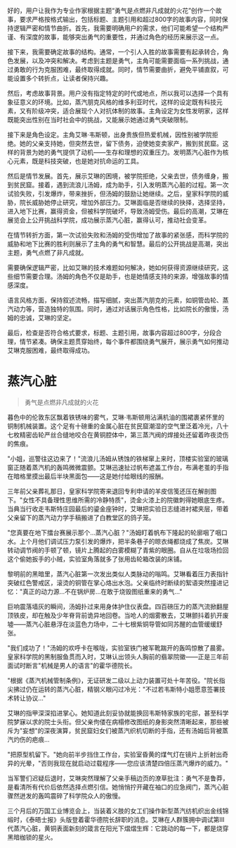 <ReasoningChainRenderer>
好的，用户让我作为专业作家根据主题“勇气是点燃非凡成就的火花”创作一个故事，要求严格按格式输出，包括标题、主题引用和超过800字的故事内容，同时保持逻辑严密和情节曲折。首先，我需要明确用户的需求，他们可能希望一个结构严谨、有深度的故事，能够突出勇气的重要性，并通过角色的经历来展示这一点。

接下来，我需要确定故事的结构。通常，一个引人入胜的故事需要有起承转合，角色发展，以及冲突和解决。考虑到主题是勇气，主角可能需要面临一系列挑战，通过勇敢的行为克服困难，最终取得成就。同时，情节需要曲折，避免平铺直叙，可能设置多个转折点，让读者保持兴趣。

然后，考虑故事背景。用户没有指定特定的时代或地点，所以我可以选择一个具有象征意义的环境。比如，蒸汽朋克风格的维多利亚时代，这样的设定既有科技元素，又有阶级冲突，适合展现个人对抗体制的故事。主角设定为女性发明家，这样既能突出性别在当时社会中的挑战，又能展示她通过勇气突破限制。

接下来是角色设定。主角艾琳·韦斯顿，出身贵族但热爱机械，因性别被学院拒绝。她的父亲支持她，但突然去世，留下债务，迫使她变卖家产，搬到贫民窟。这样的背景为她的勇气提供了动机——生存和理想的双重压力。发明蒸汽心脏作为核心元素，既是科技突破，也是她对抗命运的工具。

然后是情节发展。首先，展示艾琳的困境，被学院拒绝，父亲去世，债务缠身，搬到贫民窟。接着，遇到流浪儿汤姆，成为助手，引入发明蒸汽心脏的过程。第一次试验失败，引发爆炸，带来挫折，但汤姆的鼓励让她继续。之后，皇家科学院的威胁，院长威胁她停止研究，增加外部压力。艾琳面临是否继续的抉择，选择坚持，进入地下比赛，赢得资金，但被科学院破坏，导致汤姆受伤。最后的高潮，艾琳在展览会上公开挑战科学院，成功展示蒸汽心脏，赢得认可，推动社会变革。

在情节转折方面，第一次试验失败和汤姆的受伤增加了故事的紧张感，而科学院的威胁和地下比赛的胜利则展示了主角的勇气和智慧。最后的公开挑战是高潮，突出主题，勇气点燃了非凡成就。

需要确保逻辑严密，比如艾琳的技术难题如何解决，她如何获得资源继续研究，这些细节需要合理。汤姆的角色不仅是助手，也是她情感支持的来源，增强故事的情感深度。

语言风格方面，保持叙述流畅，描写细腻，突出蒸汽朋克的元素，如铜管齿轮、蒸汽动力等，营造独特的氛围。同时，通过对话展示角色性格，比如院长的傲慢，汤姆的忠诚，艾琳的坚定。

最后，检查是否符合格式要求，标题、主题引用，故事内容超过800字，分段合理，情节紧凑。确保主题贯穿始终，每个事件都围绕勇气展开，展示勇气如何推动艾琳克服困难，最终取得成功。
</ReasoningChainRenderer>

# 蒸汽心脏

> 勇气是点燃非凡成就的火花

暮色中的伦敦东区飘着铁锈味的雾气，艾琳·韦斯顿用沾满机油的围裙裹紧怀里的铜制机械装置。这个足有十磅重的金属心脏在贫民窟潮湿的空气里泛着冷光，八十七枚精密齿轮严丝合缝地咬合在黄铜腔体中，第三蒸汽阀的焊接处还留着昨夜烫伤的焦痕。

"小姐，巡警往这边来了！"流浪儿汤姆从锈蚀的铁梯窜上来时，顶楼实验室的玻璃窗正随着蒸汽机的轰鸣微微震颤。艾琳迅速扯过帆布遮盖工作台，布满老茧的手指在暗格里摸出最后半块黑面包——这是她付给眼线的报酬。

三年前父亲葬礼那日，皇家科学院寄来退回专利申请的羊皮信笺还压在解剖图下。"女性不具备理性思维所需的冷静特质"，烫金火漆上的院徽刺得她眼底生疼。当典当行收走韦斯特庄园最后的鎏金座钟时，艾琳把实验日志缝进衬裙夹层，带着父亲留下的蒸汽动力学手稿搬进了白教堂区的鸽子笼。

"您真要在地下擂台赛展示那个...蒸汽心脏？"汤姆盯着帆布下隆起的轮廓咽了咽口水。上个月他们调试压力泵引发的爆炸，把半条巷子的晾衣绳都烧成了焦炭。艾琳转动调节阀的手顿了顿，镜片上腾起的白雾模糊了青紫的眼圈。自从在垃圾场捡回这个偷她扳手的小贼，实验室角落就多了张用齿轮箱改装的床铺。

黎明前的黑暗里，蒸汽心脏第一次发出类似人类脉动的嗡鸣。艾琳看着压力表指针突破红色警戒区，滚烫的铜管在掌心烙出水泡。父亲临终时断续的絮语突然撞进记忆："真正的动力源...不在锅炉房...在敢于烧毁图纸重来的勇气..."

巨响震落墙灰的瞬间，汤姆扑过来用身体护住仪表盘。四百磅压力的蒸汽流掀翻屋顶铁皮，却在触及少年脊背前诡异地回卷。当呛人的烟雾散去，艾琳颤抖着扒开废墟——蒸汽心脏悬浮在淡蓝色力场中，二十七根紫铜导管如同苏醒的血管缓缓舒张。

"我们成功了！"汤姆的欢呼卡在喉咙，实验室铁门被军靴踹开的轰鸣惊散了晨雾。皇家科学院的黑制服鱼贯而入时，艾琳认出领头人胸前的翡翠院徽——正是三年前面试时断言"机械是男人的语言"的霍华德院长。

"根据《蒸汽机械管制条例》，无证研发二级以上动力装置可处十年苦役。"院长指尖拂过仍在运转的蒸汽心脏，精钢义眼闪过冷光："不过若韦斯特小姐愿意签署技术转让协议..."

艾琳的指甲深深掐进掌心。她知道此刻妥协就能换回韦斯特家族的宅邸，甚至科学院梦寐以求的院士头衔。但父亲佝偻在病榻修改图纸的身影突然清晰起来，那些被斥为"妄想"的深夜演算，贫民窟妇女们被蒸汽织机切断的手指，还有汤姆后背被蒸汽灼伤的疤痕...

"把原型机留下。"她向前半步挡住工作台，实验室昏黄的煤气灯在镜片上折射出奇异的光晕，"否则我现在就启动过载程序——您应该清楚四倍压蒸汽爆炸的威力。"

当军警们迟疑后退时，艾琳突然理解了父亲手稿边页的潦草批注：勇气不是鲁莽，是看清所有代价后依然选择点燃引信。她悄悄拧开藏在袖口的应急阀门，蒸汽心脏骤然迸发的轰鸣震碎了科学院众人的傲慢。

三个月后的万国工业博览会上，当装着义肢的女工们操作新型蒸汽纺机织出金线锦缎时，《泰晤士报》头版登着霍华德院长辞职的消息。艾琳在人群簇拥中调试第Ⅲ代蒸汽心脏，黄铜表面新刻的箴言在阳光下熠熠生辉：它跳动的每一下，都是烧穿黑暗枷锁的星火。